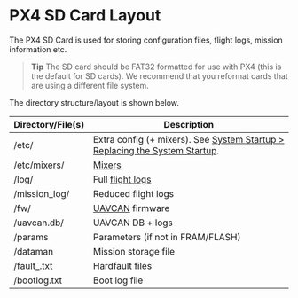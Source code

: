 # PX4 SD Card Layout

The PX4 SD Card is used for storing configuration files, flight logs, mission information etc. 

> **Tip** The SD card should be FAT32 formatted for use with PX4 (this is the default for SD cards).
  We recommend that you reformat cards that are using a different file system.

The directory structure/layout is shown below.

Directory/File(s) | Description
--- | ---
/etc/ | Extra config (+ mixers). See [System Startup > Replacing the System Startup](../concept/system_startup.md#replacing-the-system-startup).
/etc/mixers/ | [Mixers](../concept/mixing.md)
/log/ | Full [flight logs](../log/logging.md)
/mission_log/ | Reduced flight logs
/fw/ | [UAVCAN](../uavcan/README.md) firmware
/uavcan.db/ | UAVCAN DB + logs
/params | Parameters (if not in FRAM/FLASH)
/dataman | Mission storage file
/fault_<datetime>.txt | Hardfault files
/bootlog.txt | Boot log file
